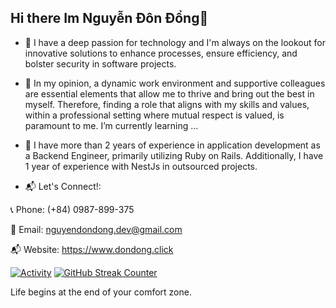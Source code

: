 ## Hi there Im Nguyễn Đôn Đổng👋

- 🔭 I have a deep passion for technology and I'm always on the lookout for innovative solutions to enhance processes, ensure efficiency, and bolster security in software projects.

- 🌱 In my opinion, a dynamic work environment and supportive colleagues are essential elements that allow me to thrive and bring out the best in myself. Therefore, finding a role that aligns with my skills and values, within a professional setting where mutual respect is valued, is paramount to me.
I’m currently learning ...
- 👯 I have more than 2 years of experience in application development as a Backend Engineer, primarily utilizing Ruby on Rails. Additionally, I have 1 year of experience with NestJs in outsourced projects.
- 📬 Let's Connect!:
  
📞 Phone: (+84) 0987-899-375

📧 Email: nguyendondong.dev@gmail.com

 📬 Website: https://www.dondong.click

  
[![Activity](https://github-readme-stats.vercel.app/api?username=nguyendondong&count_private=true&show_icons=true&include_all_commits=true&theme=vue-dark&custom_title=Activity)](https://github.com/anuraghazra/github-readme-stats)
[![GitHub Streak Counter](https://github-readme-streak-stats.herokuapp.com/?user=nguyendondong&theme=vue-dark)](https://git.io/streak-stats)
<!--START_SECTION:auto_commit-->
Life begins at the end of your comfort zone.
<!--END_SECTION:auto_commit-->
